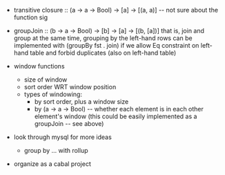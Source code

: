 
 - transitive closure :: (a -> a -> Bool) -> [a] -> [(a, a)] -- not 
   sure about the function sig

 - groupJoin :: (b -> a -> Bool) -> [b] -> [a] -> [(b, [a])]
   that is, join and group at the same time, grouping by the left-hand rows
   can be implemented with (groupBy fst . join) if we allow Eq constraint
   on left-hand table and forbid duplicates (also on left-hand table)

 - window functions
   - size of window
   - sort order WRT window position
   - types of windowing:
     - by sort order, plus a window size
     - by (a -> a -> Bool) -- whether each element is in each 
       other element's window (this could be easily implemented as
       a groupJoin -- see above)

 - look through mysql for more ideas
   - group by ... with rollup

 - organize as a cabal project
